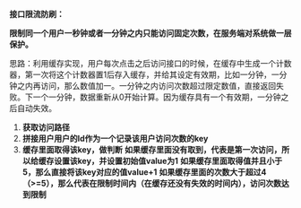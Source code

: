 **接口限流防刷：**

**限制同一个用户一秒钟或者一分钟之内只能访问固定次数，在服务端对系统做一层保护。**

思路：利用缓存实现，用户每次点击之后访问接口的时候，在缓存中生成一个计数器，第一次将这个计数器置1后存入缓存，并给其设定有效期，比如一分钟，一分钟之内再访问，那么数值加一。一分钟之内访问次数超过限定数值，直接返回失败。下一个一分钟，数据重新从0开始计算。因为缓存具有一个有效期，一分钟之后自动失效。

1. **获取访问路径**
2. **拼接用户用户的Id作为一个记录该用户访问次数的key**
3. **缓存里面取得该key，做判断**
   **如果缓存里面没有取到，代表是第一次访问，所以给缓存设置该key，并设置初始值value为1**
   **如果缓存里面取得值并且小于5，那么直接将该key对应的值value+1**
   **如果缓存里面的次数大于超过4（>=5），那么代表在限制时间内（在缓存还没有失效的时间内），访问次数达到限制**